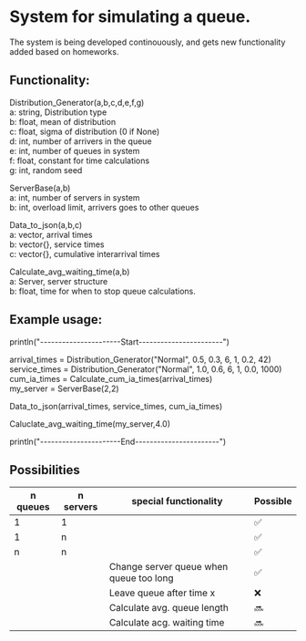 # System for simulating a queue. 
The system is being developed continouously, and gets new functionality added based on homeworks.

## Functionality:
Distribution_Generator(a,b,c,d,e,f,g)\
a: string, Distribution type\
b: float, mean of distribution\
c: float, sigma of distribution (0 if None)\
d: int, number of arrivers in the queue\
e: int, number of queues in system\
f: float, constant for time calculations\
g: int, random seed

ServerBase(a,b)\
a: int, number of servers in system\
b: int, overload limit, arrivers goes to other queues

Data_to_json(a,b,c)\
a: vector, arrival times\
b: vector{}, service times\
c: vector{}, cumulative interarrival times

Calculate_avg_waiting_time(a,b)\
a: Server, server structure\
b: float, time for when to stop queue calculations.


## Example usage:
println("----------------------Start-----------------------")

arrival_times = Distribution_Generator("Normal", 0.5, 0.3, 6, 1, 0.2, 42)\
service_times = Distribution_Generator("Normal", 1.0, 0.6, 6, 1, 0.0, 1000)\
cum_ia_times = Calculate_cum_ia_times(arrival_times)\
my_server = ServerBase(2,2)

Data_to_json(arrival_times, service_times, cum_ia_times)

Caluclate_avg_waiting_time(my_server,4.0)

println("----------------------End-----------------------")

## Possibilities
| n queues | n servers | special functionality                   | Possible|
|----------|-----------|----------------------                   |---------|
| 1        | 1         |                                         | ✅      |
| 1        | n         |                                         | ✅      |
| n        | n         |                                         | ✅      |
|         |           |  Change server queue when queue too long | ✅      |
|         |           |  Leave queue after time x                | ❌      |
|         |           |  Calculate avg. queue length             | 🔜      |
|         |           |  Calculate acg. waiting time             | 🔜      |


